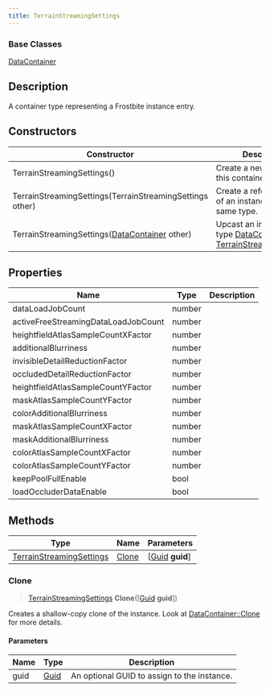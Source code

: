 ```yaml
---
title: TerrainStreamingSettings
---
```

### Base Classes

[DataContainer](/vext/ref/shared/class/datacontainer)

## Description

A container type representing a Frostbite instance entry.

## Constructors

| Constructor                                                                         | Description                                                                                                                             |
| ----------------------------------------------------------------------------------- | --------------------------------------------------------------------------------------------------------------------------------------- |
| TerrainStreamingSettings()                                                          | Create a new instance of this container type.                                                                                           |
| TerrainStreamingSettings(TerrainStreamingSettings other)                            | Create a reference copy of an instance of the same type.                                                                                |
| TerrainStreamingSettings([DataContainer](/vext/ref/shared/class/datacontainer) other) | Upcast an instance of type [DataContainer](/vext/ref/shared/class/datacontainer) to [TerrainStreamingSettings](TerrainStreamingSettings). |

## Properties

| Name                                | Type   | Description |
| ----------------------------------- | ------ | ----------- |
| dataLoadJobCount                    | number |             |
| activeFreeStreamingDataLoadJobCount | number |             |
| heightfieldAtlasSampleCountXFactor  | number |             |
| additionalBlurriness                | number |             |
| invisibleDetailReductionFactor      | number |             |
| occludedDetailReductionFactor       | number |             |
| heightfieldAtlasSampleCountYFactor  | number |             |
| maskAtlasSampleCountYFactor         | number |             |
| colorAdditionalBlurriness           | number |             |
| maskAtlasSampleCountXFactor         | number |             |
| maskAdditionalBlurriness            | number |             |
| colorAtlasSampleCountXFactor        | number |             |
| colorAtlasSampleCountYFactor        | number |             |
| keepPoolFullEnable                  | bool   |             |
| loadOccluderDataEnable              | bool   |             |

## Methods

| Type                                                 | Name            | Parameters                                     |
| ---------------------------------------------------- | --------------- | ---------------------------------------------- |
| [TerrainStreamingSettings](TerrainStreamingSettings) | [Clone](#clone) | \[[Guid](/vext/ref/shared/class/guid) **guid**\] |

### Clone

> [TerrainStreamingSettings](TerrainStreamingSettings) **Clone**(\[[Guid](/vext/ref/shared/class/guid) **guid**\])

Creates a shallow-copy clone of the instance. Look at [DataContainer::Clone](/vext/ref/shared/class/datacontainer#clone) for more details.

#### Parameters

| Name | Type         | Description                                 |
| ---- | ------------ | ------------------------------------------- |
| guid | [Guid](Guid) | An optional GUID to assign to the instance. |
